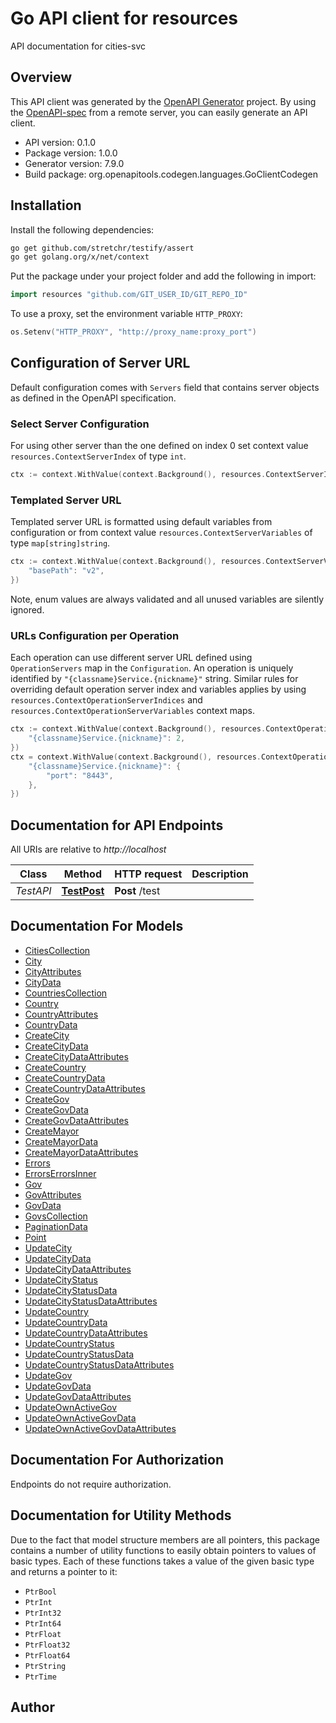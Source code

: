 # Go API client for resources

API documentation for cities-svc

## Overview
This API client was generated by the [OpenAPI Generator](https://openapi-generator.tech) project.  By using the [OpenAPI-spec](https://www.openapis.org/) from a remote server, you can easily generate an API client.

- API version: 0.1.0
- Package version: 1.0.0
- Generator version: 7.9.0
- Build package: org.openapitools.codegen.languages.GoClientCodegen

## Installation

Install the following dependencies:

```sh
go get github.com/stretchr/testify/assert
go get golang.org/x/net/context
```

Put the package under your project folder and add the following in import:

```go
import resources "github.com/GIT_USER_ID/GIT_REPO_ID"
```

To use a proxy, set the environment variable `HTTP_PROXY`:

```go
os.Setenv("HTTP_PROXY", "http://proxy_name:proxy_port")
```

## Configuration of Server URL

Default configuration comes with `Servers` field that contains server objects as defined in the OpenAPI specification.

### Select Server Configuration

For using other server than the one defined on index 0 set context value `resources.ContextServerIndex` of type `int`.

```go
ctx := context.WithValue(context.Background(), resources.ContextServerIndex, 1)
```

### Templated Server URL

Templated server URL is formatted using default variables from configuration or from context value `resources.ContextServerVariables` of type `map[string]string`.

```go
ctx := context.WithValue(context.Background(), resources.ContextServerVariables, map[string]string{
	"basePath": "v2",
})
```

Note, enum values are always validated and all unused variables are silently ignored.

### URLs Configuration per Operation

Each operation can use different server URL defined using `OperationServers` map in the `Configuration`.
An operation is uniquely identified by `"{classname}Service.{nickname}"` string.
Similar rules for overriding default operation server index and variables applies by using `resources.ContextOperationServerIndices` and `resources.ContextOperationServerVariables` context maps.

```go
ctx := context.WithValue(context.Background(), resources.ContextOperationServerIndices, map[string]int{
	"{classname}Service.{nickname}": 2,
})
ctx = context.WithValue(context.Background(), resources.ContextOperationServerVariables, map[string]map[string]string{
	"{classname}Service.{nickname}": {
		"port": "8443",
	},
})
```

## Documentation for API Endpoints

All URIs are relative to *http://localhost*

Class | Method | HTTP request | Description
------------ | ------------- | ------------- | -------------
*TestAPI* | [**TestPost**](docs/TestAPI.md#testpost) | **Post** /test | 


## Documentation For Models

 - [CitiesCollection](docs/CitiesCollection.md)
 - [City](docs/City.md)
 - [CityAttributes](docs/CityAttributes.md)
 - [CityData](docs/CityData.md)
 - [CountriesCollection](docs/CountriesCollection.md)
 - [Country](docs/Country.md)
 - [CountryAttributes](docs/CountryAttributes.md)
 - [CountryData](docs/CountryData.md)
 - [CreateCity](docs/CreateCity.md)
 - [CreateCityData](docs/CreateCityData.md)
 - [CreateCityDataAttributes](docs/CreateCityDataAttributes.md)
 - [CreateCountry](docs/CreateCountry.md)
 - [CreateCountryData](docs/CreateCountryData.md)
 - [CreateCountryDataAttributes](docs/CreateCountryDataAttributes.md)
 - [CreateGov](docs/CreateGov.md)
 - [CreateGovData](docs/CreateGovData.md)
 - [CreateGovDataAttributes](docs/CreateGovDataAttributes.md)
 - [CreateMayor](docs/CreateMayor.md)
 - [CreateMayorData](docs/CreateMayorData.md)
 - [CreateMayorDataAttributes](docs/CreateMayorDataAttributes.md)
 - [Errors](docs/Errors.md)
 - [ErrorsErrorsInner](docs/ErrorsErrorsInner.md)
 - [Gov](docs/Gov.md)
 - [GovAttributes](docs/GovAttributes.md)
 - [GovData](docs/GovData.md)
 - [GovsCollection](docs/GovsCollection.md)
 - [PaginationData](docs/PaginationData.md)
 - [Point](docs/Point.md)
 - [UpdateCity](docs/UpdateCity.md)
 - [UpdateCityData](docs/UpdateCityData.md)
 - [UpdateCityDataAttributes](docs/UpdateCityDataAttributes.md)
 - [UpdateCityStatus](docs/UpdateCityStatus.md)
 - [UpdateCityStatusData](docs/UpdateCityStatusData.md)
 - [UpdateCityStatusDataAttributes](docs/UpdateCityStatusDataAttributes.md)
 - [UpdateCountry](docs/UpdateCountry.md)
 - [UpdateCountryData](docs/UpdateCountryData.md)
 - [UpdateCountryDataAttributes](docs/UpdateCountryDataAttributes.md)
 - [UpdateCountryStatus](docs/UpdateCountryStatus.md)
 - [UpdateCountryStatusData](docs/UpdateCountryStatusData.md)
 - [UpdateCountryStatusDataAttributes](docs/UpdateCountryStatusDataAttributes.md)
 - [UpdateGov](docs/UpdateGov.md)
 - [UpdateGovData](docs/UpdateGovData.md)
 - [UpdateGovDataAttributes](docs/UpdateGovDataAttributes.md)
 - [UpdateOwnActiveGov](docs/UpdateOwnActiveGov.md)
 - [UpdateOwnActiveGovData](docs/UpdateOwnActiveGovData.md)
 - [UpdateOwnActiveGovDataAttributes](docs/UpdateOwnActiveGovDataAttributes.md)


## Documentation For Authorization

Endpoints do not require authorization.


## Documentation for Utility Methods

Due to the fact that model structure members are all pointers, this package contains
a number of utility functions to easily obtain pointers to values of basic types.
Each of these functions takes a value of the given basic type and returns a pointer to it:

* `PtrBool`
* `PtrInt`
* `PtrInt32`
* `PtrInt64`
* `PtrFloat`
* `PtrFloat32`
* `PtrFloat64`
* `PtrString`
* `PtrTime`

## Author



